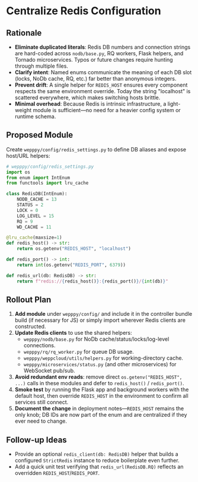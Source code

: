 # Centralize Redis Configuration

## Rationale
- **Eliminate duplicated literals**: Redis DB numbers and connection strings are hard-coded across `nodb/base.py`, RQ workers, Flask helpers, and Tornado microservices. Typos or future changes require hunting through multiple files.
- **Clarify intent**: Named enums communicate the meaning of each DB slot (locks, NoDb cache, RQ, etc.) far better than anonymous integers.
- **Prevent drift**: A single helper for `REDIS_HOST` ensures every component respects the same environment override. Today the string "localhost" is scattered everywhere, which makes switching hosts brittle.
- **Minimal overhead**: Because Redis is intrinsic infrastructure, a light-weight module is sufficient—no need for a heavier config system or runtime schema.

## Proposed Module
Create `wepppy/config/redis_settings.py` to define DB aliases and expose host/URL helpers:

```python
# wepppy/config/redis_settings.py
import os
from enum import IntEnum
from functools import lru_cache

class RedisDB(IntEnum):
    NODB_CACHE = 13
    STATUS = 2
    LOCK = 0
    LOG_LEVEL = 15
    RQ = 9
    WD_CACHE = 11

@lru_cache(maxsize=1)
def redis_host() -> str:
    return os.getenv("REDIS_HOST", "localhost")

def redis_port() -> int:
    return int(os.getenv("REDIS_PORT", 6379))

def redis_url(db: RedisDB) -> str:
    return f"redis://{redis_host()}:{redis_port()}/{int(db)}"
```

## Rollout Plan
1. **Add module** under `wepppy/config/` and include it in the controller bundle build (if necessary for JS) or simply import wherever Redis clients are constructed.
2. **Update Redis clients** to use the shared helpers:
   - `wepppy/nodb/base.py` for NoDb cache/status/locks/log-level connections.
   - `wepppy/rq/rq_worker.py` for queue DB usage.
   - `wepppy/weppcloud/utils/helpers.py` for working-directory cache.
   - `wepppy/microservices/status.py` (and other microservices) for WebSocket pub/sub.
3. **Avoid redundant env reads**: remove direct `os.getenv("REDIS_HOST", ...)` calls in these modules and defer to `redis_host()` / `redis_port()`.
4. **Smoke test** by running the Flask app and background workers with the default host, then override `REDIS_HOST` in the environment to confirm all services still connect.
5. **Document the change** in deployment notes—`REDIS_HOST` remains the only knob; DB IDs are now part of the enum and are centralized if they ever need to change.

## Follow-up Ideas
- Provide an optional `redis_client(db: RedisDB)` helper that builds a configured `StrictRedis` instance to reduce boilerplate even further.
- Add a quick unit test verifying that `redis_url(RedisDB.RQ)` reflects an overridden `REDIS_HOST`/`REDIS_PORT`.
